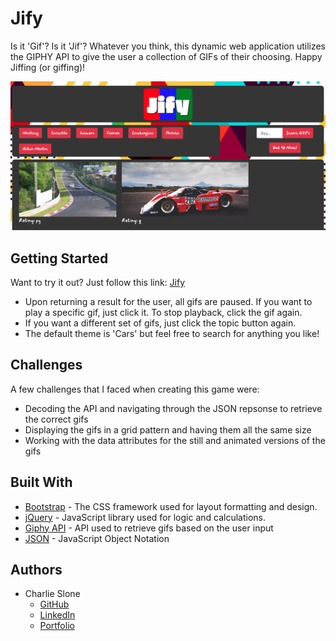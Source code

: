 # Jify

Is it 'Gif'? Is it 'Jif'? Whatever you think, this dynamic web application utilizes the GIPHY API to give the user a collection of GIFs of their choosing. Happy Jiffing (or giffing)!

![](style/images/readme.png)

## Getting Started

Want to try it out?
Just follow this link: [Jify](https://ctslone.github.io/Gifs-on-Gifs/)

* Upon returning a result for the user, all gifs are paused. If you want to play a specific gif, just click it. To stop playback, click the gif again.
* If you want a different set of gifs, just click the topic button again.
* The default theme is 'Cars' but feel free to search for anything you like!

## Challenges

A few challenges that I faced when creating this game were:
* Decoding the API and navigating through the JSON repsonse to retrieve the correct gifs
* Displaying the gifs in a grid pattern and having them all the same size
* Working with the data attributes for the still and animated versions of the gifs

## Built With

* [Bootstrap](https://bootstrap.com) - The CSS framework used for layout formatting and design.
* [jQuery](https://jquery.com/ ) - JavaScript library used for logic and calculations.
* [Giphy API](https://developers.giphy.com/docs/api/) - API used to retrieve gifs based on the user input
* [JSON](https://developer.mozilla.org/en-US/docs/Web/JavaScript/Reference/Global_Objects/JSON) - JavaScript Object Notation


## Authors

* Charlie Slone
    * [GitHub](https://github.com/ctslone)
    * [LinkedIn](https://www.linkedin.com/in/charlie-slone-704311a9/)
    * [Portfolio](https://ctslone.github.io/Updated-Portfolio/)
